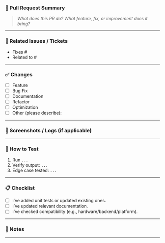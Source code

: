### 🚀 Pull Request Summary

<!-- Describe your changes in detail -->

> *What does this PR do? What feature, fix, or improvement does it bring?*

---

### 📌 Related Issues / Tickets

* Fixes #
* Related to #

---

### ✅ Changes

* [ ] Feature
* [ ] Bug Fix
* [ ] Documentation
* [ ] Refactor
* [ ] Optimization
* [ ] Other (please describe):

---

### 📸 Screenshots / Logs (if applicable)

<!-- Add before/after screenshots, terminal output, or logs -->

---

### 🧪 How to Test

1. Run `...`
2. Verify output: `...`
3. Edge case tested: `...`

---

### 📋 Checklist

* [ ] I’ve added unit tests or updated existing ones.
* [ ] I’ve updated relevant documentation.
* [ ] I’ve checked compatibility (e.g., hardware/backend/platform).

---

### 💬 Notes

<!-- Anything reviewers should pay extra attention to? -->

---
